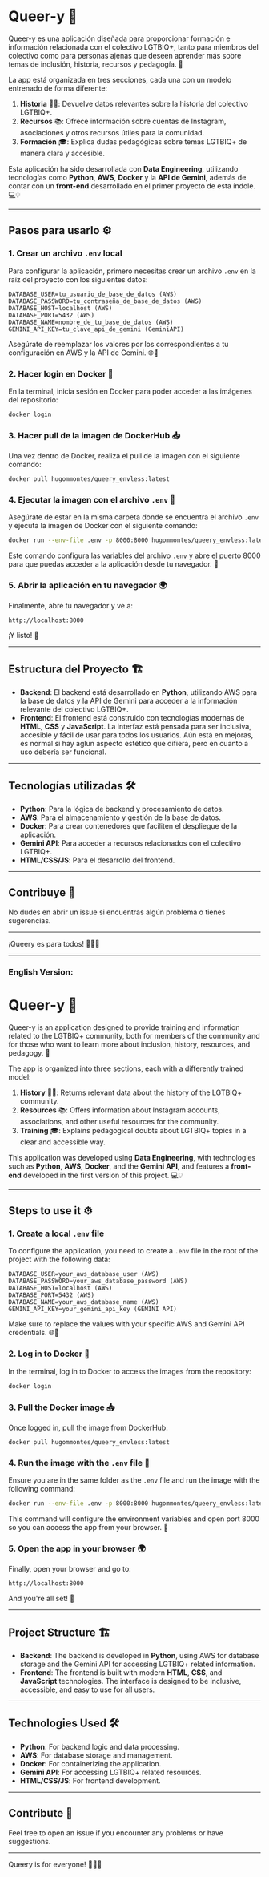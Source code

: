 # Queer-y 🌈

Queer-y es una aplicación diseñada para proporcionar formación e información relacionada con el colectivo LGTBIQ+, tanto para miembros del colectivo como para personas ajenas que deseen aprender más sobre temas de inclusión, historia, recursos y pedagogía. 🌟

La app está organizada en tres secciones, cada una con un modelo entrenado de forma diferente:

1. **Historia** 🏳️‍🌈: Devuelve datos relevantes sobre la historia del colectivo LGTBIQ+.
2. **Recursos** 📚: Ofrece información sobre cuentas de Instagram, asociaciones y otros recursos útiles para la comunidad.
3. **Formación** 🎓: Explica dudas pedagógicas sobre temas LGTBIQ+ de manera clara y accesible.

Esta aplicación ha sido desarrollada con **Data Engineering**, utilizando tecnologías como **Python**, **AWS**, **Docker** y la **API de Gemini**, además de contar con un **front-end** desarrollado en el primer proyecto de esta índole. 💻💡

---

## Pasos para usarlo ⚙️

### 1. Crear un archivo `.env` local
Para configurar la aplicación, primero necesitas crear un archivo `.env` en la raíz del proyecto con los siguientes datos:

```plaintext
DATABASE_USER=tu_usuario_de_base_de_datos (AWS)
DATABASE_PASSWORD=tu_contraseña_de_base_de_datos (AWS)
DATABASE_HOST=localhost (AWS)
DATABASE_PORT=5432 (AWS)
DATABASE_NAME=nombre_de_tu_base_de_datos (AWS)
GEMINI_API_KEY=tu_clave_api_de_gemini (GeminiAPI)
```

Asegúrate de reemplazar los valores por los correspondientes a tu configuración en AWS y la API de Gemini. 🌐🔑

### 2. Hacer login en Docker 🐳
En la terminal, inicia sesión en Docker para poder acceder a las imágenes del repositorio:

```bash
docker login
```

### 3. Hacer pull de la imagen de DockerHub 📥
Una vez dentro de Docker, realiza el pull de la imagen con el siguiente comando:

```bash
docker pull hugommontes/queery_envless:latest
```

### 4. Ejecutar la imagen con el archivo `.env` 🔄
Asegúrate de estar en la misma carpeta donde se encuentra el archivo `.env` y ejecuta la imagen de Docker con el siguiente comando:

```bash
docker run --env-file .env -p 8000:8000 hugommontes/queery_envless:latest
```

Este comando configura las variables del archivo `.env` y abre el puerto 8000 para que puedas acceder a la aplicación desde tu navegador. 🚀

### 5. Abrir la aplicación en tu navegador 🌍
Finalmente, abre tu navegador y ve a:

```
http://localhost:8000
```

¡Y listo! 🎉

---

## Estructura del Proyecto 🏗️

- **Backend**: El backend está desarrollado en **Python**, utilizando AWS para la base de datos y la API de Gemini para acceder a la información relevante del colectivo LGTBIQ+.
- **Frontend**: El frontend está construido con tecnologías modernas de **HTML**, **CSS** y **JavaScript**. La interfaz está pensada para ser inclusiva, accesible y fácil de usar para todos los usuarios. Aún está en mejoras, es normal si hay aglun aspecto estético que difiera, pero en cuanto a uso debería ser funcional.

---

## Tecnologías utilizadas 🛠️

- **Python**: Para la lógica de backend y procesamiento de datos.
- **AWS**: Para el almacenamiento y gestión de la base de datos.
- **Docker**: Para crear contenedores que faciliten el despliegue de la aplicación.
- **Gemini API**: Para acceder a recursos relacionados con el colectivo LGTBIQ+.
- **HTML/CSS/JS**: Para el desarrollo del frontend.

---

## Contribuye 🤝

No dudes en abrir un issue si encuentras algún problema o tienes sugerencias.

---

¡Queery es para todos! 🏳️‍🌈💪

---

### English Version:

# Queer-y 🌈

Queer-y is an application designed to provide training and information related to the LGTBIQ+ community, both for members of the community and for those who want to learn more about inclusion, history, resources, and pedagogy. 🌟

The app is organized into three sections, each with a differently trained model:

1. **History** 🏳️‍🌈: Returns relevant data about the history of the LGTBIQ+ community.
2. **Resources** 📚: Offers information about Instagram accounts, associations, and other useful resources for the community.
3. **Training** 🎓: Explains pedagogical doubts about LGTBIQ+ topics in a clear and accessible way.

This application was developed using **Data Engineering**, with technologies such as **Python**, **AWS**, **Docker**, and the **Gemini API**, and features a **front-end** developed in the first version of this project. 💻💡

---

## Steps to use it ⚙️

### 1. Create a local `.env` file
To configure the application, you need to create a `.env` file in the root of the project with the following data:

```plaintext
DATABASE_USER=your_aws_database_user (AWS)
DATABASE_PASSWORD=your_aws_database_password (AWS)
DATABASE_HOST=localhost (AWS)
DATABASE_PORT=5432 (AWS)
DATABASE_NAME=your_aws_database_name (AWS)
GEMINI_API_KEY=your_gemini_api_key (GEMINI API)
```

Make sure to replace the values with your specific AWS and Gemini API credentials. 🌐🔑

### 2. Log in to Docker 🐳
In the terminal, log in to Docker to access the images from the repository:

```bash
docker login
```

### 3. Pull the Docker image 📥
Once logged in, pull the image from DockerHub:

```bash
docker pull hugommontes/queery_envless:latest
```

### 4. Run the image with the `.env` file 🔄
Ensure you are in the same folder as the `.env` file and run the image with the following command:

```bash
docker run --env-file .env -p 8000:8000 hugommontes/queery_envless:latest
```

This command will configure the environment variables and open port 8000 so you can access the app from your browser. 🚀

### 5. Open the app in your browser 🌍
Finally, open your browser and go to:

```
http://localhost:8000
```

And you're all set! 🎉

---

## Project Structure 🏗️

- **Backend**: The backend is developed in **Python**, using AWS for database storage and the Gemini API for accessing LGTBIQ+ related information.
- **Frontend**: The frontend is built with modern **HTML**, **CSS**, and **JavaScript** technologies. The interface is designed to be inclusive, accessible, and easy to use for all users.

---

## Technologies Used 🛠️

- **Python**: For backend logic and data processing.
- **AWS**: For database storage and management.
- **Docker**: For containerizing the application.
- **Gemini API**: For accessing LGTBIQ+ related resources.
- **HTML/CSS/JS**: For frontend development.

---

## Contribute 🤝

Feel free to open an issue if you encounter any problems or have suggestions.

---

Queery is for everyone! 🏳️‍🌈💪

